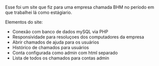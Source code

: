 Esse foi um site que fiz para uma empresa chamada BHM no período em que trabalhei lá como estágiario.

Elementos do site:
- Conexão com banco de dados mySQL via PHP
- Responsividade para resoluçoes dos computadores da empresa
- Abrir chamados de ajuda para os usuários
- Histórico de chamados para usuários
- Conta configurada como admin com html separado
- Lista de todos os chamados para contas admin
  
